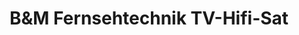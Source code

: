 ---
title: "B&M Fernsehtechnik TV-Hifi-Sat"
url: /moormerland/bundm-fernsehtechnik-tv-hifi-sat/
shop: Hifi
---